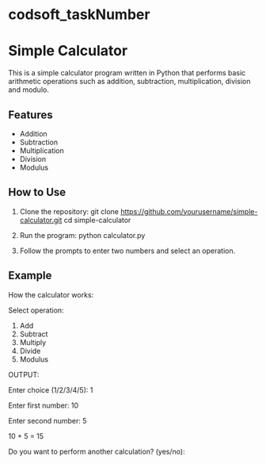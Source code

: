 # codsoft_taskNumber
# Simple Calculator

This is a simple calculator program written in Python that performs basic arithmetic operations such as addition, subtraction, multiplication, division and modulo.

## Features

- Addition
- Subtraction
- Multiplication
- Division
- Modulus

## How to Use

1. Clone the repository:
    git clone https://github.com/yourusername/simple-calculator.git
    cd simple-calculator

2. Run the program:
    python calculator.py

3. Follow the prompts to enter two numbers and select an operation.

## Example

How the calculator works:

Select operation:
1. Add
2. Subtract
3. Multiply
4. Divide
5. Modulus

OUTPUT:


Enter choice (1/2/3/4/5): 1

Enter first number: 10

Enter second number: 5

10 + 5 = 15

Do you want to perform another calculation? (yes/no): 
